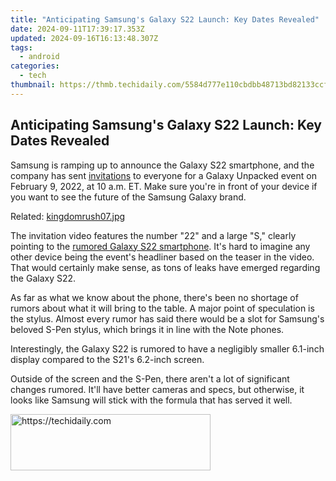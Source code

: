 ```yaml
---
title: "Anticipating Samsung's Galaxy S22 Launch: Key Dates Revealed"
date: 2024-09-11T17:39:17.353Z
updated: 2024-09-16T16:13:48.307Z
tags:
  - android
categories:
  - tech
thumbnail: https://thmb.techidaily.com/5584d777e110cbdbb48713bd82133ccfd2417ed4baa291781cd47c73ffc42e1f.jpeg
---
```


## Anticipating Samsung's Galaxy S22 Launch: Key Dates Revealed

Samsung is ramping up to announce the Galaxy S22 smartphone, and the company has sent [invitations](https://shop-links.co/link/?exclusive=1&publisher_slug=itechdaily19598&url=https%3A%2F%2Fnews.samsung.com%2Fus%2Fsamsung-unpacked-2022-1h-livestream-video%2F) to everyone for a Galaxy Unpacked event on February 9, 2022, at 10 a.m. ET. Make sure you're in front of your device if you want to see the future of the Samsung Galaxy brand.

Related: [kingdomrush07.jpg](https://www.reviewgeek.com/102380/samsung-galaxy-s22/) 

 The invitation video features the number "22" and a large "S," clearly pointing to the [rumored Galaxy S22 smartphone](https://www.reviewgeek.com/102380/samsung-galaxy-s22/). It's hard to imagine any other device being the event's headliner based on the teaser in the video. That would certainly make sense, as tons of leaks have emerged regarding the Galaxy S22.

 As far as what we know about the phone, there's been no shortage of rumors about what it will bring to the table. A major point of speculation is the stylus. Almost every rumor has said there would be a slot for Samsung's beloved S-Pen stylus, which brings it in line with the Note phones.

 Interestingly, the Galaxy S22 is rumored to have a negligibly smaller 6.1-inch display compared to the S21's 6.2-inch screen.

 Outside of the screen and the S-Pen, there aren't a lot of significant changes rumored. It'll have better cameras and specs, but otherwise, it looks like Samsung will stick with the formula that has served it well.

<ins class="adsbygoogle"
     style="display:block"
     data-ad-format="autorelaxed"
     data-ad-client="ca-pub-7571918770474297"
     data-ad-slot="1223367746"></ins>

<ins class="adsbygoogle"
     style="display:block"
     data-ad-client="ca-pub-7571918770474297"
     data-ad-slot="8358498916"
     data-ad-format="auto"
     data-full-width-responsive="true"></ins>



<!-- affiliate ads begin -->
<a href="https://aligracehair.sjv.io/c/5597632/2135415/19272" target="_top" id="2135415">
  <img src="//a.impactradius-go.com/display-ad/19272-2135415" border="0" alt="https://techidaily.com" width="320" height="90"/>
</a>
<img height="0" width="0" src="https://aligracehair.sjv.io/i/5597632/2135415/19272" style="position:absolute;visibility:hidden;" border="0" />
<!-- affiliate ads end -->

